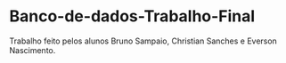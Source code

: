 # Banco-de-dados-Trabalho-Final

Trabalho feito pelos alunos Bruno Sampaio, Christian Sanches e Everson Nascimento.
